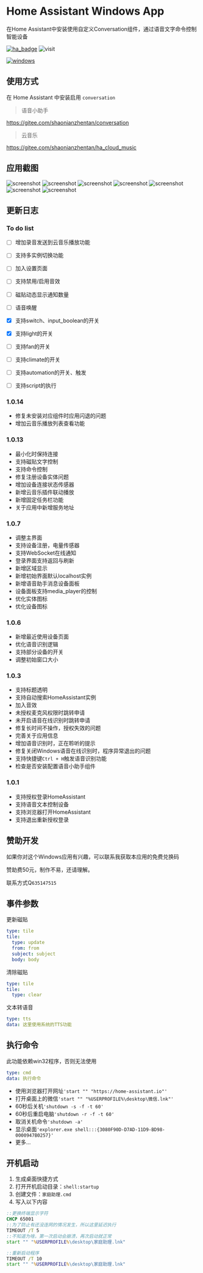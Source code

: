 # Home Assistant Windows App

在Home Assistant中安装使用自定义Conversation组件，通过语音文字命令控制智能设备

[![ha_badge](https://img.shields.io/badge/Home-Assistant-%23049cdb)](https://www.home-assistant.io/)
![visit](https://visitor-badge.laobi.icu/badge?page_id=shaonianzhentan.ha-windows&left_text=visit)

[![windows](https://img.shields.io/badge/Windows-点击安装-blue?logo=windows&style=for-the-badge)](https://www.microsoft.com/zh-cn/store/productId/9n2jp5z9rxx2)

## 使用方式

在 Home Assistant 中安装启用 `conversation`

> 语音小助手

https://gitee.com/shaonianzhentan/conversation

> 云音乐

https://gitee.com/shaonianzhentan/ha_cloud_music

## 应用截图

![screenshot](./screenshot/1.png)
![screenshot](./screenshot/2.png)
![screenshot](./screenshot/3.png)
![screenshot](./screenshot/4.png)
![screenshot](./screenshot/5.png)
![screenshot](./screenshot/6.png)
![screenshot](./screenshot/7.png)

## 更新日志

### To do list
- [ ] 增加录音发送到云音乐播放功能

- [ ] 支持多实例切换功能
- [ ] 加入设置页面
- [ ] 支持禁用/启用音效
- [ ] 磁贴动态显示通知数量
- [ ] 语音唤醒

- [x] 支持switch、input_boolean的开关
- [x] 支持light的开关
- [ ] 支持fan的开关
- [ ] 支持climate的开关
- [ ] 支持automation的开关、触发
- [ ] 支持script的执行

### 1.0.14
- 修复未安装对应组件时应用闪退的问题
- 增加云音乐播放列表查看功能

### 1.0.13
- 最小化时保持连接
- 支持磁贴文字控制
- 支持命令控制
- 修复注册设备实体问题
- 增加设备连接状态传感器
- 新增云音乐插件联动播放
- 新增固定任务栏功能
- 关于应用中新增服务地址

### 1.0.7
- 调整主界面
- 支持设备注册，电量传感器
- 支持WebSocket在线通知
- 登录界面支持返回与刷新
- 新增区域显示
- 新增初始界面默认localhost实例
- 新增语音助手消息设备面板
- 设备面板支持media_player的控制
- 优化实体图标
- 优化设备图标

### 1.0.6
- 新增最近使用设备页面
- 优化语音识别逻辑
- 支持部分设备的开关
- 调整初始窗口大小

### 1.0.3

- 支持标题透明
- 支持自动搜索HomeAssistant实例
- 加入音效
- 未授权麦克风权限时跳转申请
- 未开启语音在线识别时跳转申请
- 修复长时间不操作，授权失效的问题
- 完善关于应用信息
- 增加语音识别时，正在聆听的提示
- 修复关闭Windows语音在线识别时，程序异常退出的问题
- 支持快捷键`Ctrl + H`触发语音识别功能
- 检查是否安装配置语音小助手组件

### 1.0.1

- 支持授权登录HomeAssistant
- 支持语音文本控制设备
- 支持浏览器打开HomeAssistant
- 支持退出重新授权登录


## 赞助开发

如果你对这个Windows应用有兴趣，可以联系我获取本应用的免费兑换码

赞助费50元，制作不易，还请理解。 

联系方式Q`635147515`

## 事件参数

更新磁贴
```yaml
type: tile
tile:
  type: update
  from: from
  subject: subject
  body: body
```

清除磁贴
```yaml
type: tile
tile:
  type: clear
```

文本转语音
```yaml
type: tts
data: 这里使用系统的TTS功能
```

## 执行命令
此功能依赖win32程序，否则无法使用
```yaml
type: cmd
data: 执行命令
```
- 使用浏览器打开网址`'start "" "https://home-assistant.io"'`
- 打开桌面上的微信`'start "" "%USERPROFILE%\desktop\微信.lnk"'`
- 60秒后关机`'shutdown -s -f -t 60'`
- 60秒后重启电脑`'shutdown -r -f -t 60'`
- 取消关机命令`'shutdown -a'`
- 显示桌面`'explorer.exe shell:::{3080F90D-D7AD-11D9-BD98-0000947B0257}'`
- 更多...

## 开机启动

1. 生成桌面快捷方式
2. 打开开机启动目录：`shell:startup`
3. 创建文件：`家庭助理.cmd`
4. 写入以下内容
```bat
::更换终端显示字符
CHCP 65001
::为了防止有还没连网的情况发生，所以这里延迟执行
TIMEOUT /T 5
::不知道为啥，第一次启动会崩溃，再次启动就正常
start "" "%USERPROFILE%\desktop\家庭助理.lnk"

::重新启动程序
TIMEOUT /T 10
start "" "%USERPROFILE%\desktop\家庭助理.lnk"
```